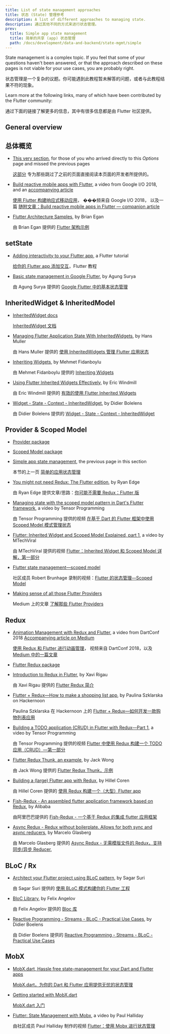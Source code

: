 ```yaml
---
title: List of state management approaches
title: 状态 (State) 管理参考
description: A list of different approaches to managing state.
description: 通过其他不同的方式来进行状态管理。
prev:
  title: Simple app state management
  title: 简单的共享 (app) 状态管理
  path: /docs/development/data-and-backend/state-mgmt/simple
---
```


State management is a complex topic.
If you feel that some of your questions haven't been answered,
or that the approach described on these pages
is not viable for your use cases, you are probably right.

状态管理是一个复杂的议题。你可能遇到此教程暂未解答的问题，或者与此教程结果不符的现象。

Learn more at the following links,
many of which have been contributed by the Flutter community:

通过下面的链接了解更多的信息，其中有很多信息都是由 Flutter 社区提供。

## General overview

## 总体概览

* [This very section], for those of you who arrived
  directly to this _Options_ page and missed the previous pages

  [这部分][This very section] 专为那些跳过了之前的页面直接阅读本页面的开发者所提供的。

* [Build reactive mobile apps with Flutter],
  a video from Google I/O 2018, and an [accompanying article]

  [使用 Flutter 构建响应式移动应用](https://www.bilibili.com/video/av55808989/)，
  ���频来自 Google I/O 2018，
  以及一篇 
  [随附文章：Build reactive mobile apps in Flutter — companion article][accompanying article]

* [Flutter Architecture Samples], by Brian Egan

  由 Brian Egan 提供的 [Flutter 架构示例][accompanying article]

## setState

* [Adding interactivity to your Flutter app], a Flutter tutorial

  [给你的 Flutter app 添加交互][Adding interactivity to your Flutter app]，Flutter 教程

* [Basic state management in Google Flutter], by Agung Surya

  由 Agung Surya 提供的 [Google Flutter 中的基本状态管理][Basic state management in Google Flutter]

## InheritedWidget &amp; InheritedModel 

* [InheritedWidget docs]

  [InheritedWidget 文档][InheritedWidget docs]

* [Managing Flutter Application State With InheritedWidgets],
  by Hans Muller

  由 Hans Muller 提供的 [使用 InheritedWidgets 管理 Flutter 应用状态][Managing Flutter Application State With InheritedWidgets]

* [Inheriting Widgets], by Mehmet Fidanboylu

  由 Mehmet Fidanboylu 提供的 [Inheriting Widgets][Inheriting Widgets]

* [Using Flutter Inherited Widgets Effectively], by Eric Windmill

  由 Eric Windmill 提供的 [有效的使用 Flutter Inherited Widgets][Using Flutter Inherited Widgets
  Effectively]

* [Widget - State - Context - InheritedWidget], by Didier Bolelens

  由 Didier Bolelens 提供的 [Widget - State - Context - InheritedWidget][Widget - State - Context -
  InheritedWidget]

## Provider &amp; Scoped Model

* [Provider package]
* [Scoped Model package]
* [Simple app state management], the previous page in this section

  本节的上一页 [简单的应用状态管理][Simple app state management]

* [You might not need Redux: The Flutter edition], by Ryan Edge

  由 Ryan Edge 提供文章/思路：[你可能不需要 Redux：Flutter 版][You might not need Redux: The Flutter edition]
  
* [Managing state with the scoped model pattern in Dart's Flutter framework],
  a video by Tensor Programming

  由 Tensor Programming 提供的视频 
  [在基于 Dart 的 Flutter 框架中使用 Scoped Model 模式管理状态][Managing state with the scoped model pattern in Dart's Flutter framework]
  
* [Flutter: Inherited Widget and Scoped Model Explained, part 1],
  a video by MTechViral

  由 MTechViral 提供的视频 
  [Flutter：Inherited Widget 和 Scoped Model 详解，第一部分][Flutter: Inherited Widget and Scoped Model Explained, part 1]
  
* [Flutter state management&mdash;scoped model][]
 
  社区成员 Robert Brunhage 录制的视频：[Flutter 的状态管理&mdash;Scoped Model](https://www.bilibili.com/video/av87835498/)

* [Making sense of all those Flutter Providers]
 
  Medium 上的文章 [了解那些 Flutter Providers][Making sense of all those Flutter Providers]

## Redux

* [Animation Management with Redux and Flutter][],
  a video from DartConf 2018 [Accompanying article on Medium][]

  [使用 Redux 和 Flutter 进行动画管理][Animation Management with Redux and Flutter]，
  视频来自 DartConf 2018，以及 [Medium 中的一篇文章][Accompanying article on Medium]

* [Flutter Redux package][]
* [Introduction to Redux in Flutter][], by Xavi Rigau

  由 Xavi Rigau 提供的 [Flutter Redux 简介][Introduction to Redux in Flutter]
  
* [Flutter + Redux&mdash;How to make a shopping list app][],
  by Paulina Szklarska on Hackernoon

  Paulina Szklarska 在 Hackernoon 上的
  [Flutter + Redux&mdash;如何开发一款购物列表应用][Flutter + Redux&mdash;How to make a shopping list app]
  
* [Building a TODO application (CRUD) in Flutter with Redux&mdash;Part 1][],
  a video by Tensor Programming
  
  由 Tensor Programming 提供的视频
  [Flutter 中使用 Redux 构建一个 TODO 应用（CRUD）&mdash;第一部分][Building a TODO application (CRUD) in Flutter with Redux&mdash;Part 1]

* [Flutter Redux Thunk, an example][], by Jack Wong
 
  由 Jack Wong 提供的 [Flutter Redux Thunk，示例][Flutter Redux Thunk, an example]

* [Building a (large) Flutter app with Redux][], by Hillel Coren
 
  由 Hillel Coren 提供的 [使用 Redux 构建一个（大型）Flutter app][Building a (large) Flutter app with Redux]

* [Fish-Redux - An assembled flutter application framework based on Redux][],
  by Alibaba

  由阿里巴巴提供的 
  [Fish-Redux - 一个基于 Redux 的集成 flutter 应用框架][Fish-Redux - An assembled flutter application framework based on Redux]

* [Async Redux - Redux without boilerplate. Allows for both sync and async reducers][],
  by Marcelo Glasberg

  由 Marcelo Glasberg 提供的 
  [Async Redux - 无需模版文件的 Redux，支持同步/异步 Reducer][Async Redux - Redux without boilerplate. Allows for both sync and async reducers],

## BLoC / Rx

* [Architect your Flutter project using BLoC pattern][],
  by Sagar Suri

  由 Sagar Suri 提供的
  [使用 BLoC 模式构建你的 Flutter 工程][Architect your Flutter project using BLoC pattern]
  
* [BloC Library][], by Felix Angelov
 
  由 Felix Angelov 提供的 [Bloc 库][Bloc Library]

* [Reactive Programming - Streams - BLoC - Practical Use Cases][],
  by Didier Boelens

  由 Didier Boelens 提供的 
  [Reactive Programming - Streams - BLoC - Practical Use Cases][]


## MobX

* [MobX.dart, Hassle free state-management for your Dart and Flutter apps][]
 
  [MobX.dart，为你的 Dart 和 Flutter 应用提供无忧的状态管理][MobX.dart, Hassle free state-management for your Dart and Flutter apps]

* [Getting started with MobX.dart]
  
  [MobX.dart 入门][Getting started with MobX.dart]

* [Flutter: State Management with Mobx], a video by Paul Halliday
 
  由社区成员 Paul Halliday 制作的视频 
  [Flutter：使用 Mobx 进行状态管理][Flutter: State Management with Mobx]


[Adding interactivity to your Flutter app]: /docs/development/ui/interactive
[accompanying article]: {{site.flutter-medium}}/build-reactive-mobile-apps-in-flutter-companion-article-13950959e381
[Accompanying article on Medium]: {{site.flutter-medium}}/animation-management-with-flutter-and-flux-redux-94729e6585fa
[Animation Management with Redux and Flutter]: https://www.youtube.com/watch?v=9ZkLtr0Fbgk
[Architect your Flutter project using BLoC pattern]: {{site.medium}}/flutterpub/architecting-your-flutter-project-bd04e144a8f1
[Async Redux - Redux without boilerplate. Allows for both sync and async reducers]: {{site.pub}}/packages/async_redux/
[Basic state management in Google Flutter]: {{site.medium}}/@agungsurya/basic-state-management-in-google-flutter-6ee73608f96d
[Flutter meets Redux: The Redux way of managing Flutter applications state]: https://medium.com/@bardiarastin/flutter-meets-redux-the-redux-way-of-managing-flutter-applications-state-f60ef693b509
[BloC Library]: https://felangel.github.io/bloc
[Build reactive mobile apps with Flutter]: https://www.youtube.com/watch?v=RS36gBEp8OI&feature=youtu.be
[Building a (large) Flutter app with Redux]: https://hillelcoren.com/2018/06/01/building-a-large-flutter-app-with-redux/
[Building a TODO application (CRUD) in Flutter with Redux&mdash;Part 1]: https://www.youtube.com/watch?v=Wj216eSBBWs
[Fish-Redux - An assembled flutter application framework based on Redux]: {{site.github}}/alibaba/fish-redux/
[Flutter Architecture Samples]: http://fluttersamples.com/
[Flutter: Inherited Widget and Scoped Model Explained, part 1]: https://www.youtube.com/watch?v=j-27MZwRbFw
[Flutter: State Management with Mobx]: https://www.youtube.com/watch?v=p-MUBLOEkCs
[Flutter Redux package]: {{site.pub-pkg}}/flutter_redux
[Flutter Redux Thunk, an example]: {{site.medium}}/flutterpub/flutter-redux-thunk-27c2f2b80a3b
[Flutter + Redux&mdash;How to make a shopping list app]: https://hackernoon.com/flutter-redux-how-to-make-shopping-list-app-1cd315e79b65
[Flutter state management&mdash;scoped model]: https://www.youtube.com/watch?v=Oql5bU-Uvso
[Getting started with MobX.dart]: https://mobx.netlify.com/getting-started
[InheritedWidget docs]: {{site.api}}/flutter/widgets/InheritedWidget-class.html
[Inheriting Widgets]: {{site.medium}}/@mehmetf_71205/inheriting-widgets-b7ac56dbbeb1
[Introduction to Redux in Flutter]: https://blog.novoda.com/introduction-to-redux-in-flutter/
[Making sense of all those Flutter Providers]: {{site.medium}}/flutter-community/making-sense-all-of-those-flutter-providers-e842e18f45dd
[Managing Flutter Application State With InheritedWidgets]: {{site.flutter-medium}}/managing-flutter-application-state-with-inheritedwidgets-1140452befe1
[Managing state with the scoped model pattern in Dart's Flutter framework]: https://www.youtube.com/watch?v=-MCeWP3rgI0
[MobX.dart, Hassle free state-management for your Dart and Flutter apps]: {{site.github}}/mobxjs/mobx.dart
[Provider package]: {{site.pub-pkg}}/provider
[Reactive Programming - Streams - BLoC - Practical Use Cases]: https://www.didierboelens.com/2018/12/reactive-programming---streams---bloc---practical-use-cases
[Scoped Model package]: {{site.pub-pkg}}/scoped_model
[Simple app state management]: /docs/development/data-and-backend/state-mgmt/simple
[This very section]: /docs/development/data-and-backend/state-mgmt/intro
[Using Flutter Inherited Widgets Effectively]: https://ericwindmill.com/articles/inherited_widget/
[Widget - State - Context - InheritedWidget]: https://www.didierboelens.com/2018/06/widget---state---context---inheritedwidget/
[You might not need Redux: The Flutter edition]: https://proandroiddev.com/you-might-not-need-redux-the-flutter-edition-9c11eba006d7